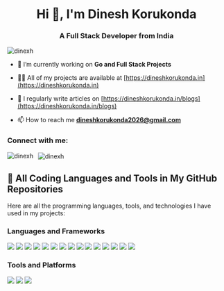 <h1 align="center">Hi 👋, I'm Dinesh Korukonda</h1>
<h3 align="center">A Full Stack Developer from India</h3>

<p align="left"> <img src="https://komarev.com/ghpvc/?username=dinexh&label=Profile%20views&color=0e75b6&style=flat" alt="dinexh" /> </p>

- 🔭 I’m currently working on **Go and Full Stack Projects**

- 👨‍💻 All of my projects are available at [https://dineshkorukonda.in](https://dineshkorukonda.in)

- 📝 I regularly write articles on [https://dineshkorukonda.in/blogs](https://dineshkorukonda.in/blogs)

- 📫 How to reach me **dineshkorukonda2026@gmail.com**

<h3 align="left">Connect with me:</h3>
<p align="left">
</p>

<p>
  <img align="left" 
       src="https://github-readme-stats.vercel.app/api/top-langs?username=dinexh&show_icons=true&locale=en&layout=compact&theme=dark" 
       alt="dinexh" />
</p>

<p>&nbsp;
  <img align="center" 
       src="https://github-readme-stats.vercel.app/api?username=dinexh&show_icons=true&locale=en&theme=dark" 
       alt="dinexh" />
</p>

## 🚀 All Coding Languages and Tools in My GitHub Repositories

Here are all the programming languages, tools, and technologies I have used in my projects:

### Languages and Frameworks
<p>
  <img src="https://img.shields.io/badge/-HTML-E34F26?style=flat-square&logo=html5&logoColor=white" />
  <img src="https://img.shields.io/badge/-CSS-1572B6?style=flat-square&logo=css3&logoColor=white" />
  <img src="https://img.shields.io/badge/-JavaScript-F7DF1E?style=flat-square&logo=javascript&logoColor=black" />
  <img src="https://img.shields.io/badge/-TypeScript-3178C6?style=flat-square&logo=typescript&logoColor=white" />
  <img src="https://img.shields.io/badge/-Python-3776AB?style=flat-square&logo=python&logoColor=white" />
  <img src="https://img.shields.io/badge/-PHP-777BB4?style=flat-square&logo=php&logoColor=white" />
  <img src="https://img.shields.io/badge/-Java-007396?style=flat-square&logo=java&logoColor=white" />
  <img src="https://img.shields.io/badge/-C-00599C?style=flat-square&logo=c&logoColor=white" />
  <img src="https://img.shields.io/badge/-Go-00ADD8?style=flat-square&logo=go&logoColor=white" />
  <img src="https://img.shields.io/badge/-MySQL-4479A1?style=flat-square&logo=mysql&logoColor=white" />
  <img src="https://img.shields.io/badge/-React-61DAFB?style=flat-square&logo=react&logoColor=black" />
  <img src="https://img.shields.io/badge/-Next.js-000000?style=flat-square&logo=next.js&logoColor=white" />
  <img src="https://img.shields.io/badge/-Node.js-339933?style=flat-square&logo=node.js&logoColor=white" />
  <img src="https://img.shields.io/badge/-Express-000000?style=flat-square&logo=express&logoColor=white" />
  <img src="https://img.shields.io/badge/-Firebase-FFCA28?style=flat-square&logo=firebase&logoColor=black" />
</p>

### Tools and Platforms
<p>
  <img src="https://img.shields.io/badge/-Postman-FF6C37?style=flat-square&logo=postman&logoColor=white" />
  <img src="https://img.shields.io/badge/-NGINX-269539?style=flat-square&logo=nginx&logoColor=white" />
  <img src="https://img.shields.io/badge/-Ubuntu-E95420?style=flat-square&logo=ubuntu&logoColor=white" />
</p>
